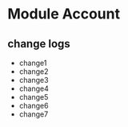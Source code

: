# Module Account

## change logs
* change1
* change2
* change3
* change4
* change5
* change6
* change7